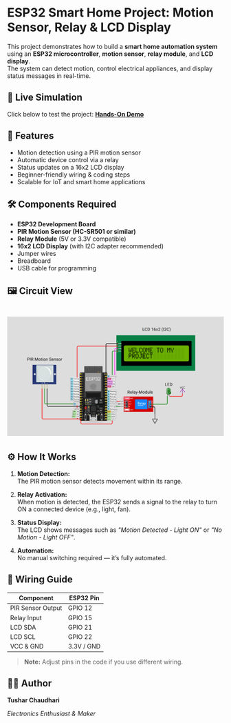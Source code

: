 # ESP32 Smart Home Project: Motion Sensor, Relay & LCD Display

This project demonstrates how to build a **smart home automation system** using an **ESP32 microcontroller**, **motion sensor**, **relay module**, and **LCD display**.  
The system can detect motion, control electrical appliances, and display status messages in real-time.
## 🚀 Live Simulation

Click below to test the project:
**[Hands-On Demo](https://wokwi.com/projects/438860110663645185)**

## 📌 Features
- Motion detection using a PIR motion sensor
- Automatic device control via a relay
- Status updates on a 16x2 LCD display
- Beginner-friendly wiring & coding steps
- Scalable for IoT and smart home applications

## 🛠 Components Required
- **ESP32 Development Board**
- **PIR Motion Sensor (HC-SR501 or similar)**
- **Relay Module** (5V or 3.3V compatible)
- **16x2 LCD Display** (with I2C adapter recommended)
- Jumper wires
- Breadboard
- USB cable for programming
## 🖼️ Circuit View

![Circuit View](<Circuit View.png>)
=======

## ⚙️ How It Works
1. **Motion Detection:**  
   The PIR motion sensor detects movement within its range.
   
2. **Relay Activation:**  
   When motion is detected, the ESP32 sends a signal to the relay to turn ON a connected device (e.g., light, fan).
   
3. **Status Display:**  
   The LCD shows messages such as *"Motion Detected - Light ON"* or *"No Motion - Light OFF"*.

4. **Automation:**  
   No manual switching required — it’s fully automated.

## 🔌 Wiring Guide
| Component | ESP32 Pin |
|-----------|-----------|
| PIR Sensor Output | GPIO 12 |
| Relay Input | GPIO 15 |
| LCD SDA | GPIO 21 |
| LCD SCL | GPIO 22 |
| VCC & GND | 3.3V / GND |

> **Note:** Adjust pins in the code if you use different wiring.

 ## 👨‍💻 Author

**Tushar Chaudhari**

*Electronics Enthusiast & Maker*





